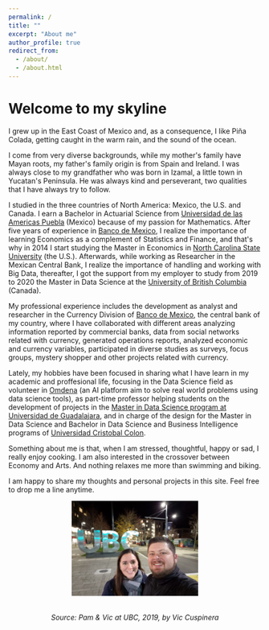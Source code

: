 ```yaml
---
permalink: /
title: ""
excerpt: "About me"
author_profile: true
redirect_from: 
  - /about/
  - /about.html
---
```


# Welcome to my skyline

I grew up in the East Coast of Mexico and, as a consequence, I like Piña Colada, getting caught in the warm rain, and the sound of the ocean.

I come from very diverse backgrounds, while my mother's family have Mayan roots, my father's family origin is from Spain and Ireland. I was always close to my grandfather who was born in Izamal, a little town in Yucatan's Peninsula. He was always kind and perseverant, two qualities that I have always try to follow.

I studied in the three countries of North America: Mexico, the U.S. and Canada. I earn a Bachelor in Actuarial Science from [Universidad de las Americas Puebla](https://www.udlap.mx/ofertaacademica/Default.aspx?cveCarrera=LAT&idioma=2) (Mexico) because of my passion for Mathematics. After five years of experience in [Banco de Mexico](https://www.banxico.org.mx/indexen.html), I realize the importance of learning Economics as a complement of Statistics and Finance, and that's why in 2014 I start studying the Master in Economics in [North Carolina State University](https://poole.ncsu.edu/gradecon/) (the U.S.). Afterwards, while working as Researcher in the Mexican Central Bank, I realize the importance of handling and working with Big Data, thereafter, I got the support from my employer to study from 2019 to 2020 the Master in Data Science at the [University of British Columbia](https://masterdatascience.ubc.ca) (Canada).

My professional experience includes the development as analyst and researcher in the Currency Division of [Banco de Mexico](https://www.banxico.org.mx/indexen.html), the central bank of my country, where I have collaborated with different areas analyzing information reported by commercial banks, data from social networks related with currency, generated operations reports, analyzed economic and currency variables, participated in diverse studies as surveys, focus groups, mystery shopper and other projects related with currency.

Lately, my hobbies have been focused in sharing what I have learn in my academic and proffesional life, focusing in the Data Science field as volunteer in [Omdena](https://www.omdena.com) (an AI platform aim to solve real world problems using data science tools), as part-time professor helping students on the development of projects in the [Master in Data Science program at Universidad de Guadalajara](https://mcd.cucea.udg.mx), and in charge of the design for the Master in Data Science and Bachelor in Data Science and Business Intelligence programs of [Universidad Cristobal Colon](https://www.ucc.mx).

Something about me is that, when I am stressed, thoughtful, happy or sad, I really enjoy cooking. I am also interested in the crossover between Economy and Arts. And nothing relaxes me more than swimming and biking.

I am happy to share my thoughts and personal projects in this site. Feel free to drop me a line anytime.

<center>
<img src="/images/vic&pam_ubc.jpg" alt="cohort" width="50%" height="50%"/>  
<br>
<br>
<p style="font-style: italic;">Source: Pam & Vic at UBC, 2019, by Vic Cuspinera</p>
</center>
